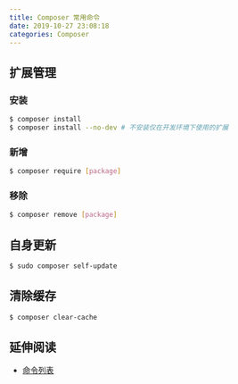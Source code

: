 ```yaml
---
title: Composer 常用命令
date: 2019-10-27 23:08:18
categories: Composer
---
```


## 扩展管理

### 安装

```bash
$ composer install
$ composer install --no-dev # 不安装仅在开发环境下使用的扩展
```

### 新增

```bash
$ composer require [package]
```

### 移除

```bash
$ composer remove [package]
```

## 自身更新

```bash
$ sudo composer self-update
```

## 清除缓存

```bash
$ composer clear-cache
```

## 延伸阅读

- [命令列表](https://docs.phpcomposer.com/03-cli.html)

